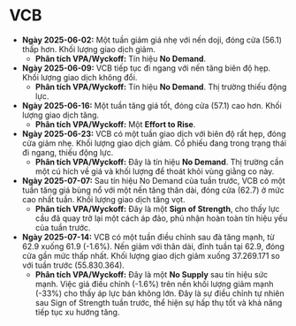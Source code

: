 # VCB

- **Ngày 2025-06-02:** Một tuần giảm giá nhẹ với nến doji, đóng cửa (56.1) thấp hơn. Khối lượng giao dịch giảm.
    - **Phân tích VPA/Wyckoff:** Tín hiệu **No Demand**.
- **Ngày 2025-06-09:** VCB tiếp tục đi ngang với nến tăng biên độ hẹp. Khối lượng giao dịch không đổi.
    - **Phân tích VPA/Wyckoff:** Tín hiệu **No Demand**. Thị trường thiếu động lực.
- **Ngày 2025-06-16:** Một tuần tăng giá tốt, đóng cửa (57.1) cao hơn. Khối lượng giao dịch tăng.
    - **Phân tích VPA/Wyckoff:** Một **Effort to Rise**.
- **Ngày 2025-06-23:** VCB có một tuần giao dịch với biên độ rất hẹp, đóng cửa giảm nhẹ. Khối lượng giao dịch giảm. Cổ phiếu đang trong trạng thái đi ngang, thiếu động lực.
    - **Phân tích VPA/Wyckoff:** Đây là tín hiệu **No Demand**. Thị trường cần một cú hích về giá và khối lượng để thoát khỏi vùng giằng co này.
- **Ngày 2025-07-07:** Sau tín hiệu No Demand của tuần trước, VCB có một tuần tăng giá bùng nổ với một nến tăng thân dài, đóng cửa (62.7) ở mức cao nhất tuần. Khối lượng giao dịch tăng vọt.
    - **Phân tích VPA/Wyckoff:** Đây là một **Sign of Strength**, cho thấy lực cầu đã quay trở lại một cách áp đảo, phủ nhận hoàn toàn tín hiệu yếu của tuần trước.
- **Ngày 2025-07-14:** VCB có một tuần điều chỉnh sau đà tăng mạnh, từ 62.9 xuống 61.9 (-1.6%). Nến giảm với thân dài, đỉnh tuần tại 62.9, đóng cửa gần mức thấp nhất. Khối lượng giao dịch giảm xuống 37.269.171 so với tuần trước (55.830.364).
    - **Phân tích VPA/Wyckoff:** Đây là một **No Supply** sau tín hiệu sức mạnh. Việc giá điều chỉnh (-1.6%) trên nền khối lượng giảm mạnh (-33%) cho thấy áp lực bán không lớn. Đây là sự điều chỉnh tự nhiên sau Sign of Strength tuần trước, thể hiện sự hấp thụ tốt và khả năng tiếp tục xu hướng tăng.


